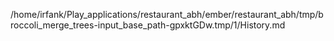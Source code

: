 /home/irfank/Play_applications/restaurant_abh/ember/restaurant_abh/tmp/broccoli_merge_trees-input_base_path-gpxktGDw.tmp/1/History.md